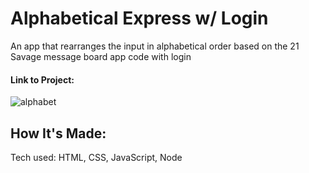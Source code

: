 # Alphabetical Express w/ Login

An app that rearranges the input in alphabetical order based on the 21 Savage message board app code with login

#### Link to Project: 

![alphabet](https://user-images.githubusercontent.com/101993328/171204979-63908481-82b4-4407-902a-e7170601e4cf.jpeg)

## How It's Made:
Tech used: HTML, CSS, JavaScript, Node
```
